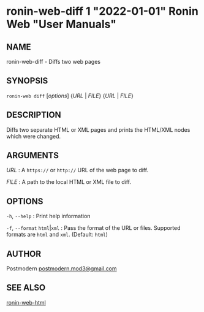 # ronin-web-diff 1 "2022-01-01" Ronin Web "User Manuals"

## NAME

ronin-web-diff - Diffs two web pages

## SYNOPSIS

`ronin-web diff` [*options*] {*URL* \| *FILE*} {*URL* \| *FILE*}

## DESCRIPTION

Diffs two separate HTML or XML pages and prints the HTML/XML nodes which were changed.

## ARGUMENTS

*URL*
: A `https://` or `http://` URL of the web page to diff.

*FILE*
: A path to the local HTML or XML file to diff.

## OPTIONS

`-h`, `--help`
: Print help information

`-f`, `--format` `html`|`xml`
: Pass the format of the URL or files. Supported formats are `html` and `xml`. (Default: `html`)

## AUTHOR

Postmodern <postmodern.mod3@gmail.com>

## SEE ALSO

[ronin-web-html](ronin-web-html.1.md)
